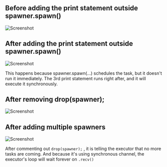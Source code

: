 ## Before adding the print statement outside spawner.spawn()
![Screenshot](https://github.com/user-attachments/assets/8feddf1d-d868-49f5-80b0-721da72aebd7)

## After adding the print statement outside spawner.spawn()

![Screenshot](https://github.com/user-attachments/assets/ed25e04f-27e5-4778-a678-785990dd1102)

This happens because spawner.spawn(...) schedules the task, but it doesn't run it immediately.
The 3rd print statement runs right after, and it will execute it synchronously. 

## After removing drop(spawner);

![Screenshot](https://github.com/user-attachments/assets/a349ddd9-9414-417b-99a2-23203bead865)

## After adding multiple spawners
![Screenshot](https://github.com/user-attachments/assets/1e989c8c-18d8-4337-aa7a-dedce855d9f9)

After commenting out `drop(spawner);` , it is telling the executor that no more tasks are coming. And because
it's using synchronous channel, the executor's loop will wait forever on `.recv()`